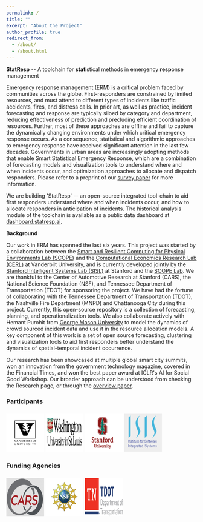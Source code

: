```yaml
---
permalink: /
title: ""
excerpt: "About the Project"
author_profile: true
redirect_from: 
  - /about/
  - /about.html
---
```


<b>StatResp</b> -- A toolchain for <b>stat</b>istical methods in emergency <b>resp</b>onse management


Emergency response management (ERM) is a critical problem faced by communities across the globe. First-responders are constrained by limited resources, and must attend to different types of incidents like traffic accidents, fires, and distress calls. In prior art, as well as practice, incident forecasting and response are typically siloed by category and department, reducing effectiveness of prediction and precluding efficient coordination of resources. Further, most of these approaches are offline and fail to capture the dynamically changing environments under which critical emergency response occurs. As a consequence, statistical and algorithmic approaches to emergency response have received significant attention in the last few decades. Governments in urban areas are increasingly adopting methods that enable Smart Statistical Emergency Response, which are a combination of forecasting models and visualization tools to understand where and when incidents occur, and optimization approaches to allocate and dispatch responders. Please refer to a preprint of our [survey paper](https://arxiv.org/abs/2006.04200) for more information. 

We are building 'StatResp' -- an open-source integrated tool-chain to aid first responders understand where and when incidents occur, and how to allocate responders in anticipation of incidents. The historical analysis module of the toolchain is available as a public data dashboard at [dashboard.statresp.ai](https://dashboard.statresp.ai).

<b>Background</b>

Our work in ERM has spanned the last six years. This project was started by a collaboration between the [Smart and Resilient Computing for Physical Environments Lab (SCOPE)](https://scope-lab.org) and the [Computational Economics Research Lab (CERL)](http://vorobeychik.com/) at Vanderbilt University, and is currently developed jointly by the [Stanford Intelligent Systems Lab (SISL)](http://sisl.stanford.edu) at Stanford and the [SCOPE Lab](https://scope-lab.org). We are thankful to the Center of Automotive Research at Stanford (CARS), the National Science Foundation (NSF), and Tennessee Department of Transportation (TDOT) for sponsoring the project. We have had the fortune of collaborating with the Tennessee Department of Transportation (TDOT), the Nashville Fire Department (MNPD) and Chattanooga City during this project. Currently, this open-source repository is a collection of forecasting, planning, and operationalization tools. We also collaborate actively with Hemant Purohit from [George Mason University](https://ist.gmu.edu/~hpurohit/informatics-lab/grants/NSF-crisis-knowledge-graph.html) to model the dynamics of crowd sourced incident data and use it in the resource allocation models. A key component of this work is a set of open source forecasting, clustering and visualization tools to aid first responders better understand the dynamics of spatial-temporal incident occurrence. 

Our research has been showcased at multiple global smart city summits, won an innovation from the government technology magazine, covered in the Financial Times, and won the best paper award at ICLR's AI for Social Good Workshop. Our broader approach can be understood from checking the Research page, or through the [overview paper](http://statresp.github.io/files/urbancomputing.pdf). 



  <h3>Participants<h3>
  <img src="images/vu.jpg" height="100px" width="100px" />
    <img src="images/wustl.png" height="100px" width="100px" />
  <img src="images/stanford.png" height="100px" width="100px" />
  <img src="images/isisLogo.png" height="100px" width="100px" /> 
 
 
  <h3>Funding Agencies<h3>
  <img src="images/CARS.png" height="100px" width="100px" /> 
  <img src="images/NSF.png" height="100px" width="100px" /> 
  <img src="images/TN_TDOT-ColorPMS.png" height="100px" width="100px" />  
 
 


      

